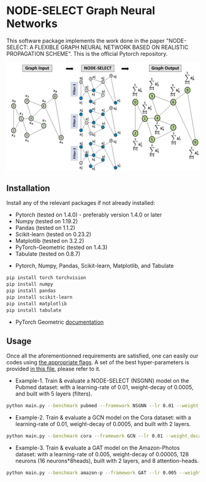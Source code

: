 # NODE-SELECT Graph Neural Networks

This software package implements the work done in the paper "NODE-SELECT: A FLEXIBLE GRAPH NEURAL NETWORK BASED ON REALISTIC PROPAGATION SCHEME". This is the official Pytorch repository.  

![](front-pic.png)
<a name="installation"></a>
## Installation
Install any of the relevant packages if not already installed:
* Pytorch (tested on 1.4.0) - preferably version 1.4.0 or later
* Numpy   (tested on 1.19.2)
* Pandas  (tested on 1.1.2) 
* Scikit-learn (tested on 0.23.2) 
* Matplotlib (tested on 3.2.2)
* PyTorch-Geometric (tested on 1.4.3)
* Tabulate (tested on 0.8.7)
- Pytorch, Numpy, Pandas, Scikit-learn, Matplotlib, and Tabulate

```bash
pip install torch torchvision 
pip install numpy
pip install pandas
pip install scikit-learn
pip install matplotlib
pip install tabulate
```

- PyTorch Geometric [documentation](https://pytorch-geometric.readthedocs.io/en/latest/notes/installation.html#installation)


<a name="usage"></a>
## Usage
Once all the aforementionned requirements are satisfied, one can easily our codes using [the appropriate flags](./miscellaneous.txt). A set of the best hyper-parameters is provided [in this file](./NODE-SELECT_Configurations.pdf), please refer to it.

- Example-1. Train & evaluate a NODE-SELECT (NSGNN) model on the Pubmed dataset: with a learning-rate of 0.01, weight-decay of 0.0005, and built with 5 layers (filters).

```bash
python main.py --benchmark pubmed --framework NSGNN --lr 0.01 --weight_decay 0.0005  --layers 5
```

- Example-2. Train & evaluate a GCN model on the Cora dataset: with a learning-rate of 0.01, weight-decay of 0.0005, and built with 2 layers.

```bash
python main.py --benchmark cora --framework GCN --lr 0.01 --weight_decay 0.0005  --layers 2
```

- Example-3. Train & evaluate a GAT model on the Amazon-Photos dataset: with a learning-rate of 0.005, weight-decay of 0.00005, 128 neurons (16 neurons\*8heads), built with 2 layers, and 8 attention-heads.

```bash
python main.py --benchmark amazon-p --framework GAT --lr 0.005 --weight_decay 0.00005  --layers 2 --heads 8 --neurons 16
```

